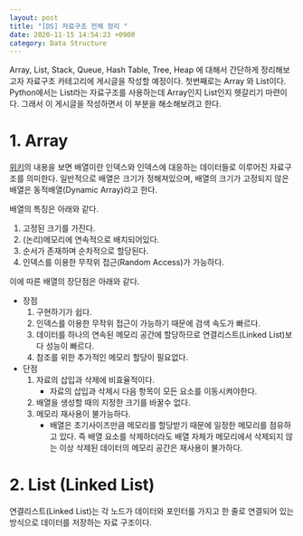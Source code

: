 ```yaml
---
layout: post
title: "[DS] 자료구조 전체 정리 "
date: 2020-11-15 14:54:23 +0900
category: Data Structure
---
```


Array, List, Stack, Queue, Hash Table, Tree, Heap 에 대해서 간단하게 정리해보고자 자료구조 카테고리에 게시글을 작성할 예정이다. 첫번째로는 Array 와 List이다. Python에서는 List라는 자료구조를 사용하는데 Array인지 List인지 헷갈리기 마련이다. 그래서 이 게시글을 작성하면서 이 부분을 해소해보려고 한다.



# 1. Array

[위키](https://ko.wikipedia.org/wiki/%EB%B0%B0%EC%97%B4)의 내용을 보면 배열이란 인덱스와 인덱스에 대응하는 데이터들로 이루어진 자료구조를 의미한다. 일반적으로 배열은 크기가 정해져있으며, 배열의 크기가 고정되지 않은 배열은 동적배열(Dynamic Array)라고 한다.



배열의 특징은 아래와 같다.

1. 고정된 크기를 가진다.
2. (논리)메모리에 연속적으로 배치되어있다.
3. 순서가 존재하며 순차적으로 할당된다.
4. 인덱스를 이용한 무작위 접근(Random Access)가 가능하다.

이에 따른 배열의 장단점은 아래와 같다.

- 장점
  1. 구현하기가 쉽다.
  2. 인덱스를 이용한 무작위 접근이 가능하기 때문에 검색 속도가 빠르다.
  3. 데이터를 하나의 연속된 메모리 공간에 할당하므로 연결리스트(Linked List)보다 성능이 빠르다.
  4. 참조를 위한 추가적인 메모리 할당이 필요없다.
- 단점
  1. 자료의 삽입과 삭제에 비효율적이다.
     - 자료의 삽입과 삭제시 다음 항목이 모든 요소를 이동시켜야한다.
  2. 배열을 생성할 때의 지정한 크기를 바꿀수 없다. 
  3. 메모리 재사용이 불가능하다.
     - 배열은 초기사이즈만큼 메모리를 할당받기 때문에 일정한 메모리를 점유하고 있다. 즉 배열 요소를 삭제하더라도 배열 자체가 메모리에서 삭제되지 않는 이상 삭제된 데이터의 메모리 공간은 재사용이 불가하다.

# 2. List (Linked List)

연결리스트(Linked List)는 각 노드가 데이터와 포인터를 가지고 한 줄로 연결되어 있는 방식으로 데이터를 저장하는 자료 구조이다.
